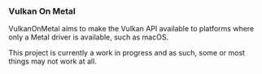 ### Vulkan On Metal

VulkanOnMetal aims to make the Vulkan API available to platforms where only a
Metal driver is available, such as macOS.

This project is currently a work in progress and as such, some or most things
may not work at all.
